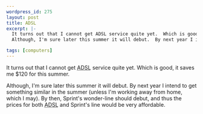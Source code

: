 ```yaml
--- 
wordpress_id: 275
layout: post
title: ADSL
excerpt: |-
  It turns out that I cannot get ADSL service quite yet.  Which is good, it saves me $120 for this summer.<p>
  Although, I'm sure later this summer it will debut.  By next year I intend to get something similar in the summer (unless I'm working away from home, which I may).  By then, Sprints wonder-line should debut, and thus the prices for both ADSL and Sprint's line would be very affordable.

tags: [computers]
---
```


It turns out that I cannot get <acronym title="Asymmetric Digital Subscriber Line">ADSL</acronym> service quite yet.  Which is good, it saves me $120 for this summer.<p>
Although, I'm sure later this summer it will debut.  By next year I intend to get something similar in the summer (unless I'm working away from home, which I may).  By then, Sprint's wonder-line should debut, and thus the prices for both <acronym title="Asymmetric Digital Subscriber Line">ADSL</acronym> and Sprint's line would be very affordable.
